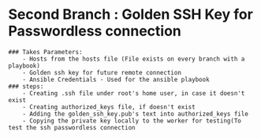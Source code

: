 # Second Branch : Golden SSH Key for Passwordless connection
    ### Takes Parameters:
        - Hosts from the hosts file (File exists on every branch with a playbook)
        - Golden ssh key for future remote connection
        - Ansible Credentials - Used for the ansible playbook
    ### steps:
        - Creating .ssh file under root's home user, in case it doesn't exist
        - Creating authorized_keys file, if doesn't exist
        - Adding the golden_ssh_key.pub's text into authorized_keys file
        - Copying the private key locally to the worker for testing(To test the ssh passwordless connection
